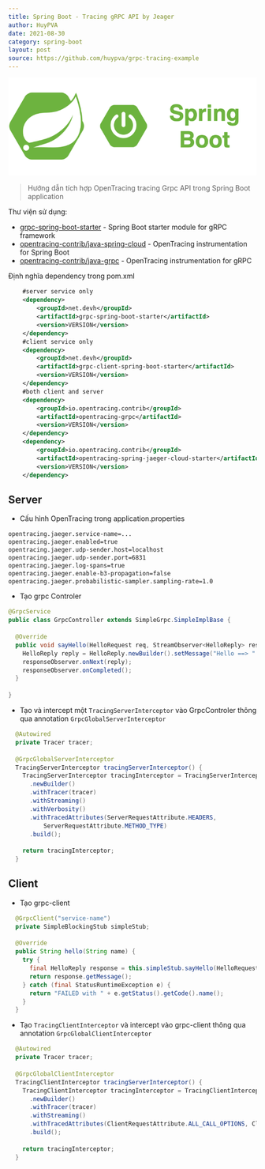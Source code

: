 ```yaml
---
title: Spring Boot - Tracing gRPC API by Jeager
author: HuyPVA
date: 2021-08-30
category: spring-boot
layout: post
source: https://github.com/huypva/grpc-tracing-example
---
```


<div align="center">
    <img src="../assets/images/spring_boot_icon.png"/>
</div>

> Hướng dẫn tích hợp OpenTracing tracing Grpc API trong Spring Boot application 

Thư viện sử dụng:
- [grpc-spring-boot-starter](https://github.com/yidongnan/grpc-spring-boot-starter) - Spring Boot starter module for gRPC framework
- [opentracing-contrib/java-spring-cloud](https://github.com/opentracing-contrib/java-spring-cloud) - OpenTracing instrumentation for Spring Boot
- [opentracing-contrib/java-grpc](https://github.com/opentracing-contrib/java-grpc) - OpenTracing instrumentation for gRPC

Định nghĩa dependency trong pom.xml
```xml
    #server service only
    <dependency>
        <groupId>net.devh</groupId>
        <artifactId>grpc-spring-boot-starter</artifactId>
        <version>VERSION</version>
    </dependency>
    #client service only
    <dependency>
        <groupId>net.devh</groupId>
        <artifactId>grpc-client-spring-boot-starter</artifactId>
        <version>VERSION</version>
    </dependency>
    #both client and server
    <dependency>
        <groupId>io.opentracing.contrib</groupId>
        <artifactId>opentracing-grpc</artifactId>
        <version>VERSION</version>
    </dependency>
    <dependency>
        <groupId>io.opentracing.contrib</groupId>
        <artifactId>opentracing-spring-jaeger-cloud-starter</artifactId>
        <version>VERSION</version>
    </dependency>
```

## Server

- Cấu hình OpenTracing trong application.properties
```properties
opentracing.jaeger.service-name=...
opentracing.jaeger.enabled=true
opentracing.jaeger.udp-sender.host=localhost
opentracing.jaeger.udp-sender.port=6831
opentracing.jaeger.log-spans=true
opentracing.jaeger.enable-b3-propagation=false
opentracing.jaeger.probabilistic-sampler.sampling-rate=1.0
``` 

- Tạo grpc Controler

```java
@GrpcService
public class GrpcController extends SimpleGrpc.SimpleImplBase {
 
  @Override
  public void sayHello(HelloRequest req, StreamObserver<HelloReply> responseObserver) {
    HelloReply reply = HelloReply.newBuilder().setMessage("Hello ==> " + req.getName()).build();
    responseObserver.onNext(reply);
    responseObserver.onCompleted();
  }
 
}
``` 

- Tạo và intercept một `TracingServerInterceptor` vào GrpcControler thông qua annotation `GrpcGlobalServerInterceptor`

```java
  @Autowired
  private Tracer tracer;
 
  @GrpcGlobalServerInterceptor
  TracingServerInterceptor tracingServerInterceptor() {
    TracingServerInterceptor tracingInterceptor = TracingServerInterceptor
      .newBuilder()
      .withTracer(tracer)
      .withStreaming()
      .withVerbosity()
      .withTracedAttributes(ServerRequestAttribute.HEADERS,
          ServerRequestAttribute.METHOD_TYPE)
      .build();
 
    return tracingInterceptor;
  }
```

## Client

- Tạo grpc-client

```java
  @GrpcClient("service-name")
  private SimpleBlockingStub simpleStub;
   
  @Override
  public String hello(String name) {
    try {
      final HelloReply response = this.simpleStub.sayHello(HelloRequest.newBuilder().setName(name).build());
      return response.getMessage();
    } catch (final StatusRuntimeException e) {
      return "FAILED with " + e.getStatus().getCode().name();
    }
  }
```

- Tạo `TracingClientInterceptor` và intercept vào grpc-client thông qua annotation `GrpcGlobalClientInterceptor`

```java
  @Autowired
  private Tracer tracer;
 
  @GrpcGlobalClientInterceptor
  TracingClientInterceptor tracingServerInterceptor() {
    TracingClientInterceptor tracingInterceptor = TracingClientInterceptor
      .newBuilder()
      .withTracer(tracer)
      .withStreaming()
      .withTracedAttributes(ClientRequestAttribute.ALL_CALL_OPTIONS, ClientRequestAttribute.HEADERS)
      .build();
 
    return tracingInterceptor;
  }
```